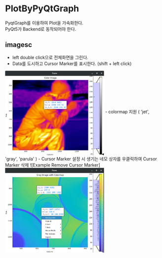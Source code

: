 # PlotByPyQtGraph
PyqtGraph를 이용하여 Plot을 가속화한다.  
PyQt5가 Backend로 동작되어야 한다.

## imagesc
- left double click으로 전체화면을 그린다.
- Data를 도시하고 Cursor Marker를 표시한다. (shift + left click)
<img src="images/imagsc_data_cursor.png?raw=true" alt="Example Cursor Marker" width="320" align="middle"/>
- colormap 지원 ( 'jet', 'gray', 'parula' )
- Cursor Marker 설정 시 생기는 네모 상자를 우클릭하여 Cursor Marker 삭제
![Example Remove Cursor Marker]
<img src="images/imagsc_data_cursor_remove.png?raw=true" alt="Example Remove Cursor Marker" width="320" align="middle"/>